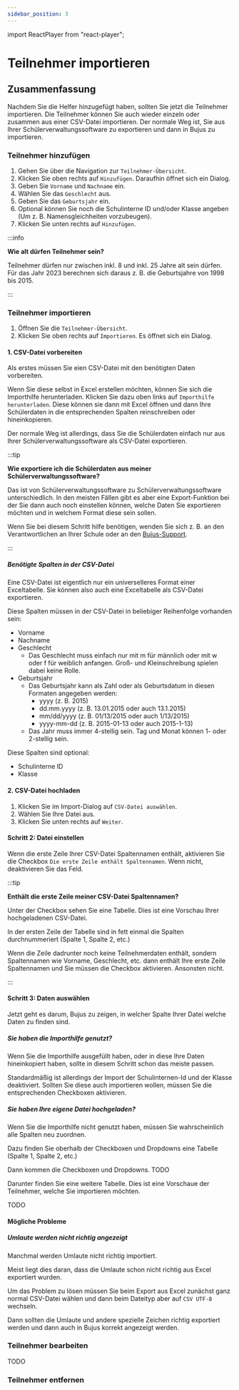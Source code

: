 ```yaml
---
sidebar_position: 3
---
```


import ReactPlayer from "react-player";

# Teilnehmer importieren

<!-- ## Video

<div className="video__wrapper">
  <ReactPlayer
    className="video__player"
    controls
    config={{
      file: {
        attributes: {
          poster:
            "https://uploads-ssl.webflow.com/60cb8d6c93a6a6dfa3b7f245/64345e1514a8f53d8aad199e_school-instructions-video-thumbnail.jpg",
        },
      },
    }}
    height="100%"
    url="https://storage.googleapis.com/files.school-app.bujus.de/school-instructions-v2-compressed.mp4"
    width="100%"
  />
</div>
­{" "} -->

## Zusammenfassung

Nachdem Sie die Helfer hinzugefügt haben, sollten Sie jetzt die Teilnehmer importieren. Die Teilnehmer können Sie auch wieder einzeln oder zusammen aus einer CSV-Datei importieren. Der normale Weg ist, Sie aus Ihrer Schülerverwaltungssoftware zu exportieren und dann in Bujus zu importieren.

### Teilnehmer hinzufügen

1. Gehen Sie über die Navigation zur `Teilnehmer-Übersicht`.
2. Klicken Sie oben rechts auf `Hinzufügen`. Daraufhin öffnet sich ein Dialog.
3. Geben Sie `Vorname` und `Nachname` ein.
4. Wählen Sie das `Geschlecht` aus.
5. Geben Sie das `Geburtsjahr` ein.
6. Optional können Sie noch die Schulinterne ID und/oder Klasse angeben (Um z. B. Namensgleichheiten vorzubeugen).
7. Klicken Sie unten rechts auf `Hinzufügen`.

:::info

**Wie alt dürfen Teilnehmer sein?**

Teilnehmer dürfen nur zwischen inkl. 8 und inkl. 25 Jahre alt sein dürfen. Für das Jahr 2023 berechnen sich daraus z. B. die Geburtsjahre von 1998 bis 2015.

:::

### Teilnehmer importieren

1. Öffnen Sie die `Teilnehmer-Übersicht`.
2. Klicken Sie oben rechts auf `Importieren`. Es öffnet sich ein Dialog.

#### 1. CSV-Datei vorbereiten

Als erstes müssen Sie eien CSV-Datei mit den benötigten Daten vorbereiten.

Wenn Sie diese selbst in Excel erstellen möchten, können Sie sich die Importhilfe herunterladen. Klicken Sie dazu oben links auf `Importhilfe herunterladen`. Diese können sie dann mit Excel öffnen und dann Ihre Schülerdaten in die entsprechenden Spalten reinschreiben oder hineinkopieren.

Der normale Weg ist allerdings, dass Sie die Schülerdaten einfach nur aus Ihrer Schülerverwaltungssoftware als CSV-Datei exportieren.

:::tip

**Wie exportiere ich die Schülerdaten aus meiner Schülerverwaltungssoftware?**

Das ist von Schülerverwaltungssoftware zu Schülerverwaltungssoftware unterschiedlich. In den meisten Fällen gibt es aber eine Export-Funktion bei der Sie dann auch noch einstellen können, welche Daten Sie exportieren möchten und in welchem Format diese sein sollen.

Wenn Sie bei diesem Schritt hilfe benötigen, wenden Sie sich z. B. an den Verantwortlichen an Ihrer Schule oder an den [Bujus-Support](https://bujus.de#contact-section).

:::

##### Benötigte Spalten in der CSV-Datei

Eine CSV-Datei ist eigentlich nur ein universelleres Format einer Exceltabelle. Sie können also auch eine Exceltabelle als CSV-Datei exportieren.

Diese Spalten müssen in der CSV-Datei in beliebiger Reihenfolge vorhanden sein:

- Vorname
- Nachname
- Geschlecht
  - Das Geschlecht muss einfach nur mit m für männlich oder mit w oder f für weiblich anfangen. Groß- und Kleinschreibung spielen dabei keine Rolle.
- Geburtsjahr
  - Das Geburtsjahr kann als Zahl oder als Geburtsdatum in diesen Formaten angegeben werden:
    - yyyy (z. B. 2015)
    - dd.mm.yyyy (z. B. 13.01.2015 oder auch 13.1.2015)
    - mm/dd/yyyy (z. B. 01/13/2015 oder auch 1/13/2015)
    - yyyy-mm-dd (z. B. 2015-01-13 oder auch 2015-1-13)
  - Das Jahr muss immer 4-stellig sein. Tag und Monat können 1- oder 2-stellig sein.

Diese Spalten sind optional:

- Schulinterne ID
- Klasse

#### 2. CSV-Datei hochladen

1. Klicken Sie im Import-Dialog auf `CSV-Datei auswählen`.
2. Wählen Sie Ihre Datei aus.
3. Klicken Sie unten rechts auf `Weiter`.

#### Schritt 2: Datei einstellen

Wenn die erste Zeile Ihrer CSV-Datei Spaltennamen enthält, aktivieren Sie die Checkbox `Die erste Zeile enthält Spaltennamen`. Wenn nicht, deaktivieren Sie das Feld.

:::tip

**Enthält die erste Zeile meiner CSV-Datei Spaltennamen?**

Unter der Checkbox sehen Sie eine Tabelle. Dies ist eine Vorschau Ihrer hochgeladenen CSV-Datei.

In der ersten Zeile der Tabelle sind in fett einmal die Spalten durchnummeriert (Spalte 1, Spalte 2, etc.)

Wenn die Zeile dadrunter noch keine Teilnehmerdaten enthält, sondern Spaltennamen wie Vorname, Geschlecht, etc. dann enthält Ihre erste Zeile Spaltennamen und Sie müssen die Checkbox aktivieren. Ansonsten nicht.

:::

#### Schritt 3: Daten auswählen

Jetzt geht es darum, Bujus zu zeigen, in welcher Spalte Ihrer Datei welche Daten zu finden sind.

##### Sie haben die Importhilfe genutzt?

Wenn Sie die Importhilfe ausgefüllt haben, oder in diese Ihre Daten hineinkopiert haben, sollte in diesem Schritt schon das meiste passen.

Standardmäßig ist allerdings der Import der Schulinternen-Id und der Klasse deaktiviert. Sollten Sie diese auch importieren wollen, müssen Sie die entsprechenden Checkboxen aktivieren.

##### Sie haben Ihre eigene Datei hochgeladen?

Wenn Sie die Importhilfe nicht genutzt haben, müssen Sie wahrscheinlich alle Spalten neu zuordnen.

Dazu finden Sie oberhalb der Checkboxen und Dropdowns eine Tabelle (Spalte 1, Spalte 2, etc.)

Dann kommen die Checkboxen und Dropdowns. TODO

Darunter finden Sie eine weitere Tabelle. Dies ist eine Vorschaue der Teilnehmer, welche Sie importieren möchten.

TODO

#### Mögliche Probleme

##### Umlaute werden nicht richtig angezeigt

Manchmal werden Umlaute nicht richtig importiert.

Meist liegt dies daran, dass die Umlaute schon nicht richtig aus Excel exportiert wurden.

Um das Problem zu lösen müssen Sie beim Export aus Excel zunächst ganz normal CSV-Datei wählen und dann beim Dateityp aber auf `CSV UTF-8` wechseln.

Dann sollten die Umlaute und andere spezielle Zeichen richtig exportiert werden und dann auch in Bujus korrekt angezeigt werden.

### Teilnehmer bearbeiten

TODO

### Teilnehmer entfernen